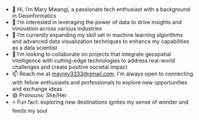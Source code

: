 - 👋 Hi, I’m Mary Mwangi, a passionate tech enthusiast with a background in Geoinformatics 
- 👀 I’m interested in leveraging the power of data to drive insights and innovation across various industries
- 🌱 I’m currently expanding my skill set in machine learning algorithms and advanced data visualization techniques to enhance my capabilities as a data scientist
- 💞️ I’m looking to collaborate on projects that integrate geospatial intelligence with cutting-edge technologies to address real-world challenges and create positive societal impact
- 📫 Reach me at mayrey3333@gmail.com. I'm always open to connecting with fellow enthusiasts and professionals to explore new opportunities and exchange ideas
- 😄 Pronouns: She/Her
- ⚡ Fun fact: exploring new destinations ignites my sense of wonder and feeds my soul

<!---
Mayrey333/Mayrey333 is a ✨ special ✨ repository because its `README.md` (this file) appears on your GitHub profile.
You can click the Preview link to take a look at your changes.
--->
